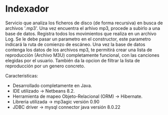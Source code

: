 # Indexador

Servicio que analiza los ficheros de disco (de forma recursiva) en busca de archivos '.mp3'.
Una vez encuentra el arhivo mp3, procede a subirlo a una base de datos.
Registra todos los movimientos que realiza en un archivo Log.
Se le debe pasar un parametro en el constructor, este parametro indicará la ruta de comienzo de escáneo.
Una vez la base de datos contenga los datos de los archivos mp3, te permitirá crear una lista de reproducción (Archivo M3U) completamente funcional, con las canciones elegidas por el usuario.
También da la opcion de filtrar la lista de reproducción por un genero concreto.


Caracteristicas:
- Desarrollado completamente en Java.
- IDE utilizado -> Netbeans 8.2.
- Herramienta de mapeo Objeto-Relacional (ORM) -> Hibernate.
- Libreria utilizada -> mp3agic versión 0.90
- JDBC driver -> mysql connector java versión 8.0.22
